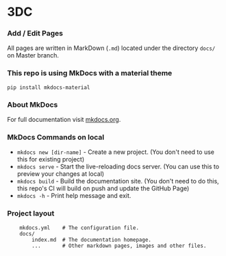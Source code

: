 # 3DC

<!-- ![ci](https://github.com/3DCdsc/About/workflows/ci/badge.svg?branch=master) -->

### Add / Edit Pages

All pages are written in MarkDown (`.md`) located under the directory `docs/` on Master branch.


### This repo is using MkDocs with a material theme

```
pip install mkdocs-material
```

### About MkDocs

For full documentation visit [mkdocs.org](https://www.mkdocs.org).

### MkDocs Commands on local

* `mkdocs new [dir-name]` - Create a new project. (You don't need to use this for existing project)
* `mkdocs serve` - Start the live-reloading docs server. (You can use this to preview your changes at local)
* `mkdocs build` - Build the documentation site. (You don't need to do this, this repo's CI will build on push and update the GitHub Page)
* `mkdocs -h` - Print help message and exit.

### Project layout
```
    mkdocs.yml    # The configuration file.
    docs/
        index.md  # The documentation homepage.
        ...       # Other markdown pages, images and other files.
```
